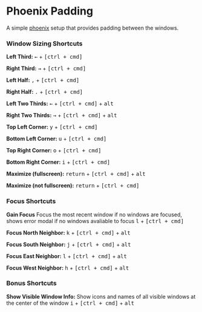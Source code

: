 # Phoenix Padding
A simple [phoenix](https://github.com/kasper/phoenix) setup that provides padding between the windows.

### Window Sizing Shortcuts

**Left Third:**
<kbd>←</kbd> + <kbd>[ctrl + cmd]</kbd>

**Right Third:**
<kbd>→</kbd> + <kbd>[ctrl + cmd]</kbd>

**Left Half:**
<kbd>,</kbd> + <kbd>[ctrl + cmd]</kbd>

**Right Half:**
<kbd>.</kbd> + <kbd>[ctrl + cmd]</kbd>

**Left Two Thirds:**
<kbd>←</kbd> + <kbd>[ctrl + cmd]</kbd> + <kbd>alt</kbd>

**Right Two Thirds:**
<kbd>→</kbd> + <kbd>[ctrl + cmd]</kbd> + <kbd>alt</kbd>

**Top Left Corner:**
<kbd>y</kbd> + <kbd>[ctrl + cmd]</kbd>

**Bottom Left Corner:**
<kbd>u</kbd> + <kbd>[ctrl + cmd]</kbd>

**Top Right Corner:**
<kbd>o</kbd> + <kbd>[ctrl + cmd]</kbd>

**Bottom Right Corner:**
<kbd>i</kbd> + <kbd>[ctrl + cmd]</kbd>

**Maximize (fullscreen):**
<kbd>return</kbd> + <kbd>[ctrl + cmd]</kbd> + <kbd>alt</kbd>

**Maximize (not fullscreen):**
<kbd>return</kbd> + <kbd>[ctrl + cmd]</kbd>

### Focus Shortcuts

**Gain Focus**
Focus the most recent window if no windows are focused, shows error modal if no windows avaliable to focus
<kbd>l</kbd> + <kbd>[ctrl + cmd]</kbd>

**Focus North Neighbor:**
<kbd>k</kbd> + <kbd>[ctrl + cmd]</kbd> + <kbd>alt</kbd>

**Focus South Neighbor:**
<kbd>j</kbd> + <kbd>[ctrl + cmd]</kbd> + <kbd>alt</kbd>

**Focus East Neighbor:**
<kbd>l</kbd> + <kbd>[ctrl + cmd]</kbd> + <kbd>alt</kbd>

**Focus West Neighbor:**
<kbd>h</kbd> + <kbd>[ctrl + cmd]</kbd> + <kbd>alt</kbd>

### Bonus Shortcuts

**Show Visible Window Info:**
Show icons and names of all visible windows at the center of the window
<kbd>i</kbd> + <kbd>[ctrl + cmd]</kbd> + <kbd>alt</kbd>
